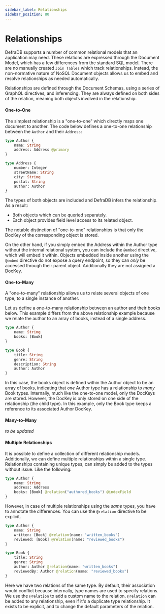 ```yaml
---
sidebar_label: Relationships
sidebar_position: 80
---
```

# Relationships

DefraDB supports a number of common relational models that an application may need. These relations are expressed through the Document Model, which has a few differences from the standard SQL model. There are no manually created `Join Tables` which track relationships. Instead, the non-normative nature of NoSQL Document objects allows us to embed and resolve relationships as needed automatically.

Relationships are defined through the Document Schemas, using a series of GraphQL directives, and inferencing. They are always defined on both sides of the relation, meaning both objects involved in the relationship.

#### One-to-One
The simplest relationship is a "one-to-one" which directly maps one document to another. The code below defines a one-to-one relationship between the `Author` and their `Address`:

```graphql
type Author {
    name: String
    address: Address @primary
}

type Address {
    number: Integer
    streetName: String
    city: String
    postal: String
    author: Author
}
```

The types of both objects are included and DefraDB infers the relationship. As a result:
- Both objects which can be queried separately.
- Each object provides field level access to its related object. 

The notable distinction of "one-to-one" relationships is that only the DocKey of the corresponding object is stored.

On the other hand, if you simply embed the Address within the Author type without the internal relational system, you can include the `@embed` directive, which will embed it within. Objects embedded inside another using the `@embed` directive do not expose a query endpoint, so they can *only* be accessed through their parent object. Additionally they are not assigned a DocKey.

#### One-to-Many
A "one-to-many" relationship allows us to relate several objects of one type, to a single instance of another. 

Let us define a one-to-many relationship between an author and their books below. This example differs from the above relationship example because we relate the author to an array of books, instead of a single address.

```graphql
type Author {
    name: String
    books: [Book]
}

type Book {
    title: String
    genre: String
    description: String
    author: Author
}
```

In this case, the books object is defined within the Author object to be an array of books, indicating that *one* Author type has a relationship to *many* Book types. Internally, much like the one-to-one model, only the DocKeys are stored. However, the DocKey is only stored on one side of the relationship (the child type). In this example, only the Book type keeps a reference to its associated Author DocKey.

#### Many-to-Many

*to be updated*

#### Multiple Relationships

It is possible to define a collection of different relationship models. Additionally, we can define multiple relationships within a single type. Relationships containing unique types, can simply be added to the types without issue. Like the following:
```graphql
type Author {
    name: String
    address: Address
    books: [Book] @relation("authored_books") @indexField
}
```

However, in case of multiple relationships using the *same* types, you have to annotate the differences. You can use the `@relation` directive to be explicit.
```graphql
type Author {
    name: String
    written: [Book] @relation(name: "written_books")
    reviewed: [Book] @relation(name: "reviewed_books")
}

type Book {
    title: String
    genre: String
    author: Author @relation(name: "written_books")
    reviewedBy: Author @relation(name: "reviewed_books")
}
```

Here we have two relations of the same type. By default, their association would conflict because internally, type names are used to specify relations. We use the `@relation` to add a custom name to the relation. `@relation` can be added to any relationship, even if it's a duplicate type relationship. It exists to be explicit, and to change the default parameters of the relation.